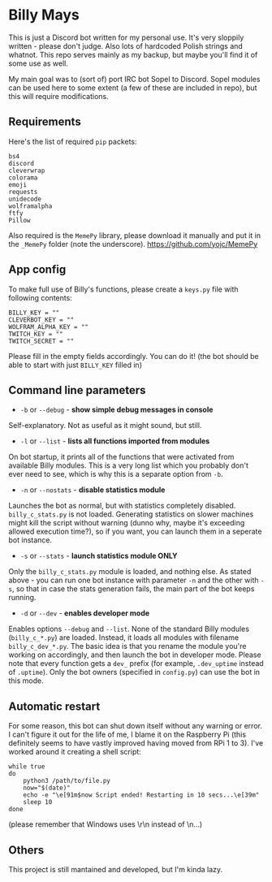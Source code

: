 # Billy Mays

This is just a Discord bot written for my personal use. It's very sloppily written - please don't judge. Also lots of hardcoded Polish strings and whatnot. This repo serves mainly as my backup, but maybe you'll find it of some use as well.

My main goal was to (sort of) port IRC bot Sopel to Discord. Sopel modules can be used here to some extent (a few of these are included in repo), but this will require modifications.

## Requirements

Here's the list of required `pip` packets:

```
bs4
discord
cleverwrap
colorama
emoji
requests
unidecode
wolframalpha
ftfy
Pillow
```

Also required is the `MemePy` library, please download it manually and put it in the `_MemePy` folder (note the underscore). https://github.com/yojc/MemePy

## App config

To make full use of Billy's functions, please create a `keys.py` file with following contents:

```
BILLY_KEY = ""
CLEVERBOT_KEY = ""
WOLFRAM_ALPHA_KEY = ""
TWITCH_KEY = ""
TWITCH_SECRET = ""
```

Please fill in the empty fields accordingly. You can do it! (the bot should be able to start with just `BILLY_KEY` filled in)

## Command line parameters

* `-b` or `--debug` - **show simple debug messages in console**

Self-explanatory. Not as useful as it might sound, but still.

* `-l` or `--list` - **lists all functions imported from modules**

On bot startup, it prints all of the functions that were activated from available Billy modules. This is a very long list which you probably don't ever need to see, which is why this is a separate option from `-b`.

* `-n` or `--nostats` - **disable statistics module**

Launches the bot as normal, but with statistics completely disabled. `billy_c_stats.py` is not loaded. Generating statistics on slower machines might kill the script without warning (dunno why, maybe it's exceeding allowed execution time?), so if you want, you can launch them in a seperate bot instance.

* `-s` or `--stats` - **launch statistics module ONLY**

Only the `billy_c_stats.py` module is loaded, and nothing else. As stated above - you can run one bot instance with parameter `-n` and the other with `-s`, so that in case the stats generation fails, the main part of the bot keeps running.

* `-d` or `--dev` - **enables developer mode**

Enables options `--debug` and `--list`. None of the standard Billy modules (`billy_c_*.py`) are loaded. Instead, it loads all modules with filename `billy_c_dev_*.py`. The basic idea is that you rename the module you're working on accordingly, and then launch the bot in developer mode. Please note that every function gets a `dev_` prefix (for example, `.dev_uptime` instead of `.uptime`). Only the bot owners (specified in `config.py`) can use the bot in this mode.

## Automatic restart

For some reason, this bot can shut down itself without any warning or error. I can't figure it out for the life of me, I blame it on the Raspberry Pi (this definitely seems to have vastly improved having moved from RPi 1 to 3). I've worked around it creating a shell script:

```
while true
do
	python3 /path/to/file.py
	now="$(date)"
	echo -e "\e[91m$now Script ended! Restarting in 10 secs...\e[39m"
	sleep 10
done
```

(please remember that Windows uses \r\n instead of \n...)

## Others

This project is still mantained and developed, but I'm kinda lazy.
